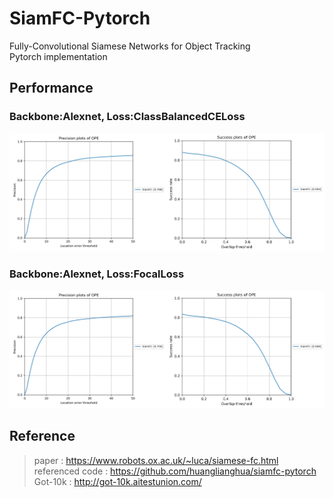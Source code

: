 # SiamFC-Pytorch
Fully-Convolutional Siamese Networks for Object Tracking  
Pytorch implementation

## Performance
### Backbone:Alexnet, Loss:ClassBalancedCELoss
<img src="/reports/OTB2015/SiamFC_defo/precision_plots.png" width=50%><img src="/reports/OTB2015/SiamFC_defo/success_plots.png" width=50%>   
### Backbone:Alexnet, Loss:FocalLoss
<img src="/reports/OTB2015/SiamFC_focalloss_Alexnet/precision_plots.png" width=50%><img src="/reports/OTB2015/SiamFC_focalloss_Alexnet/success_plots.png" width=50%> 

## Reference
> paper : https://www.robots.ox.ac.uk/~luca/siamese-fc.html  
> referenced code : https://github.com/huanglianghua/siamfc-pytorch  
> Got-10k : http://got-10k.aitestunion.com/  
